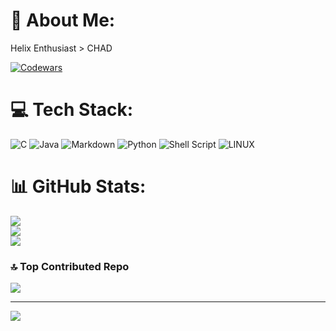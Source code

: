 # 💫 About Me:
Helix Enthusiast > CHAD

[![Codewars](https://www.codewars.com/users/pierrelgol/badges/large)](https://www.codewars.com/users/pierrelgol)

# 💻 Tech Stack:
![C](https://img.shields.io/badge/c-%2300599C.svg?style=for-the-badge&logo=c&logoColor=white) ![Java](https://img.shields.io/badge/java-%23ED8B00.svg?style=for-the-badge&logo=java&logoColor=white) ![Markdown](https://img.shields.io/badge/markdown-%23000000.svg?style=for-the-badge&logo=markdown&logoColor=white) ![Python](https://img.shields.io/badge/python-3670A0?style=for-the-badge&logo=python&logoColor=ffdd54) ![Shell Script](https://img.shields.io/badge/shell_script-%23121011.svg?style=for-the-badge&logo=gnu-bash&logoColor=white) ![LINUX](https://img.shields.io/badge/Linux-FCC624?style=for-the-badge&logo=linux&logoColor=black)
# 📊 GitHub Stats:
![](https://github-readme-stats.vercel.app/api?username=pierrelgol&theme=dark&hide_border=false&include_all_commits=true&count_private=true)<br/>
![](https://github-readme-streak-stats.herokuapp.com/?user=pierrelgol&theme=dark&hide_border=false)<br/>
![](https://github-readme-stats.vercel.app/api/top-langs/?username=pierrelgol&theme=dark&hide_border=false&include_all_commits=true&count_private=true&layout=compact)<br/>

### 🔝 Top Contributed Repo
![](https://github-contributor-stats.vercel.app/api?username=pierrelgol&limit=5&theme=dark&combine_all_yearly_contributions=true)

---
[![](https://visitcount.itsvg.in/api?id=pierrelgol&icon=0&color=9)](https://visitcount.itsvg.in)

<!-- Proudly created with GPRM ( https://gprm.itsvg.in ) -->
